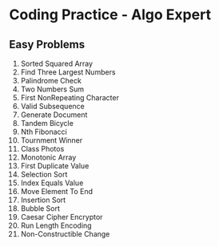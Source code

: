 # Coding Practice - Algo Expert

## Easy Problems
1. Sorted Squared Array 
2. Find Three Largest Numbers
3. Palindrome Check
4. Two Numbers Sum
5. First NonRepeating Character
6. Valid Subsequence
7. Generate Document
8. Tandem Bicycle
9. Nth Fibonacci
10. Tournment Winner
11. Class Photos
12. Monotonic Array
13. First Duplicate Value
14. Selection Sort
15. Index Equals Value
16. Move Element To End
17. Insertion Sort
18. Bubble Sort
19. Caesar Cipher Encryptor
20. Run Length Encoding
21. Non-Constructible Change